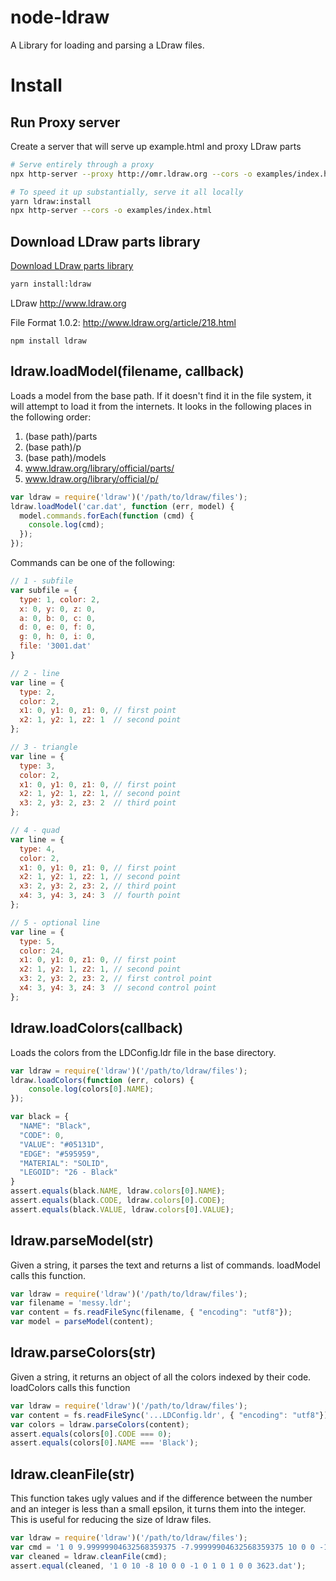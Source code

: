 # node-ldraw
A Library for loading and parsing a LDraw files.

# Install

## Run Proxy server

Create a server that will serve up example.html and proxy LDraw parts

```sh
# Serve entirely through a proxy
npx http-server --proxy http://omr.ldraw.org --cors -o examples/index.html

# To speed it up substantially, serve it all locally
yarn ldraw:install
npx http-server --cors -o examples/index.html
```

## Download LDraw parts library

[Download LDraw parts library](https://www.ldraw.org/parts/latest-parts.html)

```bash
yarn install:ldraw
```


LDraw
http://www.ldraw.org

File Format 1.0.2:
http://www.ldraw.org/article/218.html

    npm install ldraw



## ldraw.loadModel(filename, callback)

Loads a model from the base path. If it doesn't find it in the file system,
it will attempt to load it from the internets.  It looks in the following
places in the following order:

1. (base path)/parts
2. (base path)/p
3. (base path)/models
4. www.ldraw.org/library/official/parts/
5. www.ldraw.org/library/official/p/

```javascript
var ldraw = require('ldraw')('/path/to/ldraw/files');
ldraw.loadModel('car.dat', function (err, model) {
  model.commands.forEach(function (cmd) {
    console.log(cmd);
  });
});
```

Commands can be one of the following:

```javascript
// 1 - subfile
var subfile = {
  type: 1, color: 2,
  x: 0, y: 0, z: 0,
  a: 0, b: 0, c: 0,
  d: 0, e: 0, f: 0,
  g: 0, h: 0, i: 0,
  file: '3001.dat'
}

// 2 - line
var line = {
  type: 2,
  color: 2,
  x1: 0, y1: 0, z1: 0, // first point
  x2: 1, y2: 1, z2: 1  // second point
};

// 3 - triangle
var line = {
  type: 3,
  color: 2,
  x1: 0, y1: 0, z1: 0, // first point
  x2: 1, y2: 1, z2: 1, // second point
  x3: 2, y3: 2, z3: 2  // third point
};

// 4 - quad
var line = {
  type: 4,
  color: 2,
  x1: 0, y1: 0, z1: 0, // first point
  x2: 1, y2: 1, z2: 1, // second point
  x3: 2, y3: 2, z3: 2, // third point
  x4: 3, y4: 3, z4: 3  // fourth point
};

// 5 - optional line
var line = {
  type: 5,
  color: 24,
  x1: 0, y1: 0, z1: 0, // first point
  x2: 1, y2: 1, z2: 1, // second point
  x3: 2, y3: 2, z3: 2, // first control point
  x4: 3, y4: 3, z4: 3  // second control point
};
```

## ldraw.loadColors(callback)

Loads the colors from the LDConfig.ldr file in the base directory.

```javascript
var ldraw = require('ldraw')('/path/to/ldraw/files');
ldraw.loadColors(function (err, colors) {
    console.log(colors[0].NAME);
});

var black = {
  "NAME": "Black",
  "CODE": 0,
  "VALUE": "#05131D",
  "EDGE": "#595959",
  "MATERIAL": "SOLID",
  "LEGOID": "26 - Black"
}
assert.equals(black.NAME, ldraw.colors[0].NAME);
assert.equals(black.CODE, ldraw.colors[0].CODE);
assert.equals(black.VALUE, ldraw.colors[0].VALUE);
```

## ldraw.parseModel(str)

Given a string, it parses the text and returns a list of commands.  loadModel
 calls this function.

```javascript
var ldraw = require('ldraw')('/path/to/ldraw/files');
var filename = 'messy.ldr';
var content = fs.readFileSync(filename, { "encoding": "utf8"});
var model = parseModel(content);
```

## ldraw.parseColors(str)

Given a string, it returns an object of all the colors indexed by their code.
  loadColors calls this function

```javascript
var ldraw = require('ldraw')('/path/to/ldraw/files');
var content = fs.readFileSync('...LDConfig.ldr', { "encoding": "utf8"});
var colors = ldraw.parseColors(content);
assert.equals(colors[0].CODE === 0);
assert.equals(colors[0].NAME === 'Black');
```

## ldraw.cleanFile(str)

This function takes ugly values and if the difference between the number and
an integer is less than a small epsilon, it turns them into the integer. This
 is useful for reducing the size of ldraw files.

```javascript
var ldraw = require('ldraw')('/path/to/ldraw/files');
var cmd = '1 0 9.99999904632568359375 -7.99999904632568359375 10 0 0 -1 0 0.999999940395355224609375 0 1 0 0 3623.dat';
var cleaned = ldraw.cleanFile(cmd);
assert.equal(cleaned, '1 0 10 -8 10 0 0 -1 0 1 0 1 0 0 3623.dat');
```
